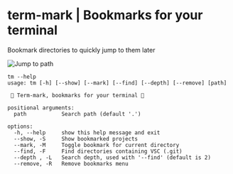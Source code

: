 # term-mark | Bookmarks for your terminal

Bookmark directories to quickly jump to them later

![Jump to path](https://github.com/exastone/term-mark/assets/demo-mark-long-path.gif)

```
tm --help
usage: tm [-h] [--show] [--mark] [--find] [--depth] [--remove] [path]

  Term-mark, bookmarks for your terminal 

positional arguments:
  path           Search path (default '.')

options:
  -h, --help     show this help message and exit
  --show, -S     Show bookmarked projects
  --mark, -M     Toggle bookmark for current directory
  --find, -F     Find directories containing VSC (.git)
  --depth , -L   Search depth, used with '--find' (default is 2)
  --remove, -R   Remove bookmarks menu
  ```
